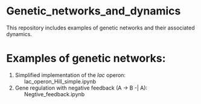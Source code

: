 # Genetic_networks_and_dynamics
This repository includes examples of genetic networks and their associated dynamics.

# Examples of genetic networks:
1. Simplified implementation of the *lac* operon:
   <ul>lac_operon_Hill_simple.ipynb</ul>
2. Gene regulation with negative feedback (A -> B -| A):
   <ul>Negtive_feedback.ipynb</ul>
